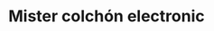 ---
title: "Mister colchón electronic"
url: /puerto-la-cruz/mister-colchon-electronic/
shop: Möbel
---